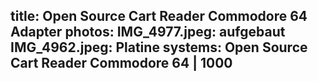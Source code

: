 title: Open Source Cart Reader Commodore 64 Adapter
photos:
    IMG_4977.jpeg: aufgebaut
    IMG_4962.jpeg: Platine
systems:
    Open Source Cart Reader
    Commodore 64 | 1000
---
